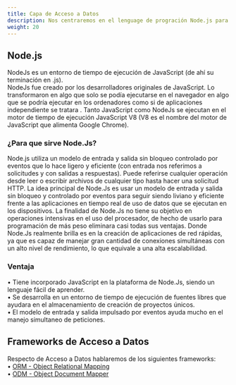 ```yaml
---
title: Capa de Acceso a Datos
description: Nos centraremos en el lenguage de progración Node.js para el desarrollo del contenido teórico práctico.
weight: 20
---
```


## Node.js 	
NodeJs es un entorno de tiempo de ejecución de JavaScript (de ahí su terminación en .js).  
NodeJs fue creado por los desarrolladores originales de JavaScript. Lo transformaron en algo que solo se podía ejecutarse en el navegador en algo que se podría ejecutar en los ordenadores como si de aplicaciones independiente se tratara . Tanto JavaScript como NodeJs se ejecutan en el motor de tiempo de ejecución JavaScript V8 (V8 es el nombre del motor de JavaScript que alimenta Google Chrome). 

### ¿Para que sirve Node.Js?
Node.js utiliza un modelo de entrada y salida sin bloqueo controlado por eventos que lo hace ligero y eficiente (con entrada nos referimos a solicitudes y con salidas a respuestas). Puede referirse cualquier operación  desde leer o escribir archivos de cualquier tipo hasta hacer una solicitud HTTP. 
La idea principal de Node.Js es usar un modelo de entrada y salida sin bloqueo y controlado por eventos para seguir siendo liviano y eficiente frente a las aplicaciones en tiempo real de uso de datos que se ejecutan en los dispositivos. 
La finalidad de Node.Js no tiene su objetivo en operaciones intensivas en el uso del procesador, de hecho de usarlo para programación de más peso eliminara casi todas sus ventajas.
Donde Node.Js realmente brilla es en la creación de aplicaciones de red rápidas, ya que es capaz de manejar gran cantidad de conexiones simultáneas con un alto nivel de rendimiento, lo que equivale a una alta escalabilidad. 


### Ventaja  
•	Tiene incorporado JavaScript en la plataforma de Node.Js, siendo un lenguaje fácil de aprender.   
•	Se desarrolla en un entorno de tiempo de ejecución de fuentes libres que ayudara en el almacenamiento de creación de proyectos únicos.   
•	El modelo de entrada y salida impulsado por eventos ayuda mucho en el manejo simultaneo de peticiones.

## Frameworks de Acceso a Datos 
Respecto de Acceso a Datos hablaremos de los siguientes frameworks:  
• [ORM - Object Relational Mapping](orm)   
• [ODM - Object Document Mapper](odm)

